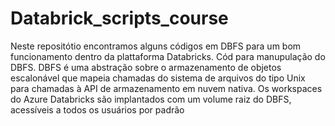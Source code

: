 # Databrick_scripts_course
 Neste repositótio encontramos alguns códigos em DBFS para um bom funcionamento dentro da plattaforma Databricks.
 Cód para manupulação do DBFS.
 DBFS é uma abstração sobre o armazenamento de objetos 
escalonável que mapeia chamadas do sistema de arquivos do tipo Unix para chamadas à API de armazenamento em nuvem nativa.
Os workspaces do Azure Databricks são implantados com um volume raiz do DBFS, acessíveis a todos os usuários por padrão
